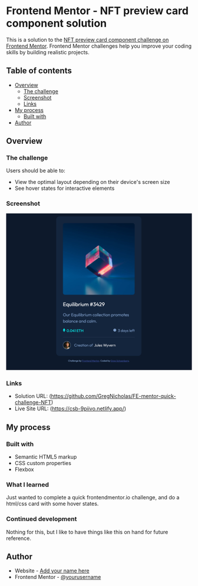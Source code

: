 # Frontend Mentor - NFT preview card component solution

This is a solution to the [NFT preview card component challenge on Frontend Mentor](https://www.frontendmentor.io/challenges/nft-preview-card-component-SbdUL_w0U). Frontend Mentor challenges help you improve your coding skills by building realistic projects.

## Table of contents

- [Overview](#overview)
  - [The challenge](#the-challenge)
  - [Screenshot](#screenshot)
  - [Links](#links)
- [My process](#my-process)
  - [Built with](#built-with)
- [Author](#author)

## Overview

### The challenge

Users should be able to:

- View the optimal layout depending on their device's screen size
- See hover states for interactive elements

### Screenshot

![](./images/NFT-screen.png)

### Links

- Solution URL: (https://github.com/GregNicholas/FE-mentor-quick-challenge-NFT)
- Live Site URL: (https://csb-9piivo.netlify.app/)

## My process

### Built with

- Semantic HTML5 markup
- CSS custom properties
- Flexbox

### What I learned

Just wanted to complete a quick frontendmentor.io challenge, and do a html/css card with some hover states.

### Continued development

Nothing for this, but I like to have things like this on hand for future reference.

## Author

- Website - [Add your name here](https://gregschoenberg.com)
- Frontend Mentor - [@yourusername](https://www.frontendmentor.io/profile/GregNicholas)
